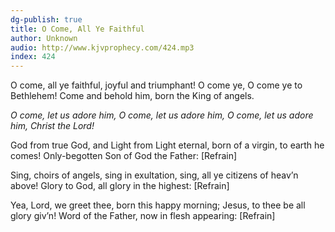 ```yaml
---
dg-publish: true
title: O Come, All Ye Faithful
author: Unknown
audio: http://www.kjvprophecy.com/424.mp3
index: 424
---
```


O come, all ye faithful,
joyful and triumphant!
O come ye, O come ye to Bethlehem!
Come and behold him,
born the King of angels.

*O come, let us adore him,
O come, let us adore him,
O come, let us adore him,
Christ the Lord!*

God from true God, and
Light from Light eternal,
born of a virgin, to earth he comes!
Only-begotten Son of God the Father: [Refrain]

Sing, choirs of angels,
sing in exultation,
sing, all ye citizens of heav’n above!
Glory to God, all glory in the highest: [Refrain]

Yea, Lord, we greet thee,
born this happy morning;
Jesus, to thee be all glory giv’n!
Word of the Father, now in flesh appearing: [Refrain]